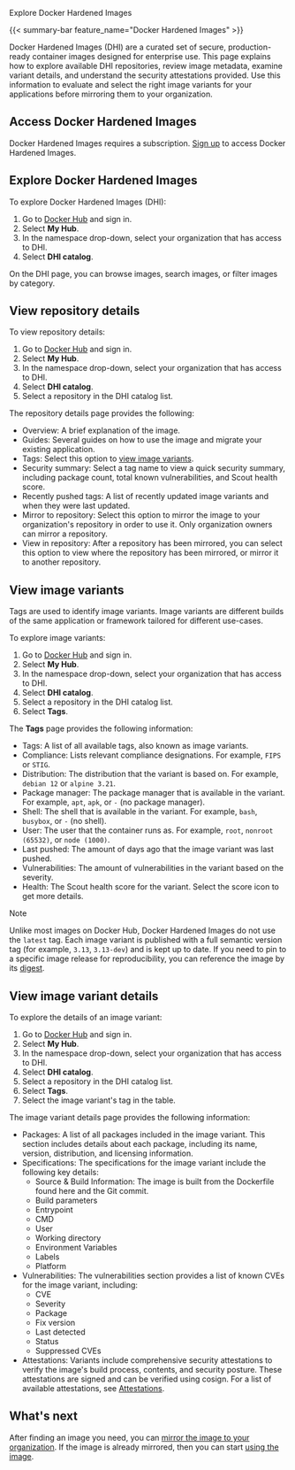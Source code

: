 Explore Docker Hardened Images


{{< summary-bar feature_name="Docker Hardened Images" >}}

Docker Hardened Images (DHI) are a curated set of secure, production-ready
container images designed for enterprise use. This page explains how to explore
available DHI repositories, review image metadata, examine variant details, and
understand the security attestations provided. Use this information to evaluate
and select the right image variants for your applications before mirroring them
to your organization.

## Access Docker Hardened Images

Docker Hardened Images requires a subscription. [Sign
up](https://www.docker.com/products/hardened-images/#getstarted) to access
Docker Hardened Images.

## Explore Docker Hardened Images

To explore Docker Hardened Images (DHI):

1. Go to [Docker Hub](https://hub.docker.com) and sign in.
2. Select **My Hub**.
3. In the namespace drop-down, select your organization that has access to DHI.
4. Select **DHI catalog**.

On the DHI page, you can browse images, search images, or filter images by
category.

## View repository details

To view repository details:

1. Go to [Docker Hub](https://hub.docker.com) and sign in.
2. Select **My Hub**.
3. In the namespace drop-down, select your organization that has access to DHI.
4. Select **DHI catalog**.
5. Select a repository in the DHI catalog list.

The repository details page provides the following:

 - Overview: A brief explanation of the image.
 - Guides: Several guides on how to use the image and migrate your existing application.
 - Tags: Select this option to [view image variants](#view-image-variants).
 - Security summary: Select a tag name to view a quick security summary,
   including package count, total known vulnerabilities, and Scout health score.
 - Recently pushed tags: A list of recently updated image variants and when they
   were last updated.
 - Mirror to repository: Select this option to mirror the image to your
   organization's repository in order to use it. Only organization owners can mirror a repository.
 - View in repository: After a repository has been mirrored, you can select this
   option to view where the repository has been mirrored, or mirror it to another repository.

## View image variants

Tags are used to identify image variants. Image variants are different builds of
the same application or framework tailored for different use-cases.

To explore image variants:

1. Go to [Docker Hub](https://hub.docker.com) and sign in.
2. Select **My Hub**.
3. In the namespace drop-down, select your organization that has access to DHI.
4. Select **DHI catalog**.
5. Select a repository in the DHI catalog list.
6. Select **Tags**.

The **Tags** page provides the following information:

- Tags: A list of all available tags, also known as image variants.
- Compliance: Lists relevant compliance designations. For example, `FIPS` or `STIG`.
- Distribution: The distribution that the variant is based on. For example, `debian 12` or `alpine 3.21`.
- Package manager: The package manager that is available in the variant. For example, `apt`, `apk`, or `-` (no package manager).
- Shell: The shell that is available in the variant. For example, `bash`, `busybox`, or `-` (no shell).
- User: The user that the container runs as. For example, `root`, `nonroot (65532)`, or `node (1000)`.
- Last pushed: The amount of days ago that the image variant was last pushed.
- Vulnerabilities: The amount of vulnerabilities in the variant based on the severity.
- Health: The Scout health score for the variant. Select the score icon to get more details.

> [!NOTE]
>
> Unlike most images on Docker Hub, Docker Hardened Images do not use the
> `latest` tag. Each image variant is published with a full semantic version tag
> (for example, `3.13`, `3.13-dev`) and is kept up to date. If you need to pin
> to a specific image release for reproducibility, you can reference the image
> by its [digest](../core-concepts/digests.md).

## View image variant details

To explore the details of an image variant:

1. Go to [Docker Hub](https://hub.docker.com) and sign in.
2. Select **My Hub**.
3. In the namespace drop-down, select your organization that has access to DHI.
4. Select **DHI catalog**.
5. Select a repository in the DHI catalog list.
6. Select **Tags**.
7. Select the image variant's tag in the table.

The image variant details page provides the following information:

- Packages: A list of all packages included in the image variant. This section
  includes details about each package, including its name, version,
  distribution, and licensing information.
- Specifications: The specifications for the image variant include the following
  key details:
   - Source & Build Information: The image is built from the Dockerfile found
     here and the Git commit.
   - Build parameters
   - Entrypoint
   - CMD
   - User
   - Working directory
   - Environment Variables
   - Labels
   - Platform
- Vulnerabilities: The vulnerabilities section provides a list of known CVEs for
  the image variant, including:
   - CVE
   - Severity
   - Package
   - Fix version
   - Last detected
   - Status
   - Suppressed CVEs
- Attestations: Variants include comprehensive security attestations to verify
  the image's build process, contents, and security posture. These attestations
  are signed and can be verified using cosign. For a list of available
  attestations, see [Attestations](../core-concepts/attestations.md).

## What's next

After finding an image you need, you can [mirror the image to your
organization](./mirror.md). If the image is already mirrored, then you can start
[using the image](./use.md).